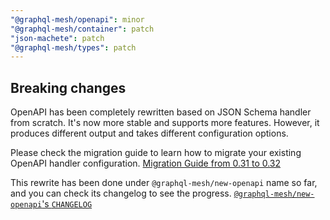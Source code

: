 ```yaml
---
"@graphql-mesh/openapi": minor
"@graphql-mesh/container": patch
"json-machete": patch
"@graphql-mesh/types": patch
---
```


## Breaking changes

OpenAPI has been completely rewritten based on JSON Schema handler from scratch. It's now more stable and supports more features. However, it produces different output and takes different configuration options.

Please check the migration guide to learn how to migrate your existing OpenAPI handler configuration.
[Migration Guide from 0.31 to 0.32](https://www.graphql-mesh.com/docs/migration/openapi-0.31-0.32)

This rewrite has been done under `@graphql-mesh/new-openapi` name so far, and you can check its changelog to see the progress.
[`@graphql-mesh/new-openapi`'s `CHANGELOG`](https://github.com/Urigo/graphql-mesh/blob/99b5691e216b1ae7f46c3db1b3e91345e5351df8/packages/handlers/new-openapi/CHANGELOG.md)

